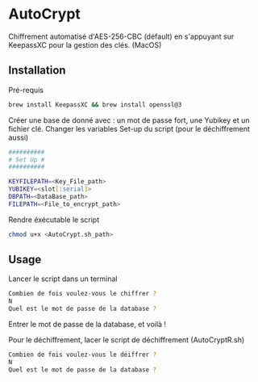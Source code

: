 # AutoCrypt
Chiffrement automatisé d'AES-256-CBC (défault) en s'appuyant sur KeepassXC pour la gestion des clés. (MacOS)

## Installation
Pré-requis
```zsh
brew install KeepassXC && brew install openssl@3 
```
Créer une base de donné avec : un mot de passe fort, une Yubikey et un fichier clé.
Changer les variables Set-up du script (pour le déchiffrement aussi)
```zsh
##########
# Set Up #
##########

KEYFILEPATH=<Key_File_path>
YUBIKEY=<slot[:serial]>
DBPATH=<DataBase_path>
FILEPATH=<File_to_encrypt_path>
```
Rendre éxécutable le script
```zsh
chmod u+x <AutoCrypt.sh_path>
``` 
## Usage
Lancer le script dans un terminal
```zsh
Combien de fois voulez-vous le chiffrer ? 
N
Quel est le mot de passe de la database ?
```
Entrer le mot de passe de la database, et voilà !

Pour le déchiffrement, lacer le script de déchiffrement (AutoCryptR.sh)
```zsh
Combien de fois voulez-vous le déiffrer ? 
N
Quel est le mot de passe de la database ?
```
